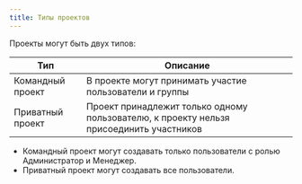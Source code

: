 ```yaml
---
title: Типы проектов
---
```


Проекты могут быть двух типов:

| Тип             | Описание                                                 |
|-----------------|----------------------------------------------------------|
| Командный проект| В проекте могут принимать участие пользователи и группы  |
| Приватный проект| Проект принадлежит только одному пользователю, к проекту нельзя присоединить участников|

-   Командный проект могут создавать только пользователи с ролью Администратор и Менеджер.
-   Приватный проект могут создавать все пользователи.

